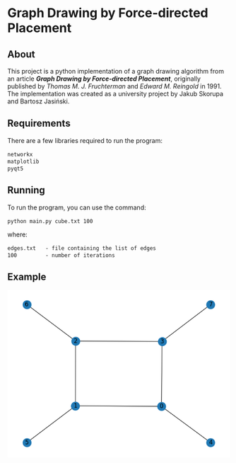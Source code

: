 # Graph Drawing by Force-directed Placement

## About
This project is a python implementation of a graph drawing algorithm from an article ***Graph Drawing by Force-directed Placement***, originally published by _Thomas M. J. Fruchterman_ and _Edward M. Reingold_ in 1991. The implementation was created as a university project by Jakub Skorupa and Bartosz Jasiński.

## Requirements
There are a few libraries required to run the program:
```
networkx
matplotlib
pyqt5
```

## Running
To run the program, you can use the command:
```
python main.py cube.txt 100
```
where:
```
edges.txt   - file containing the list of edges
100         - number of iterations
```

## Example
![Example graph](example.png)